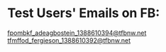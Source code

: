 # Test Users' Emails on FB:

fpombkf_adeagbostein_1388610394@tfbnw.net
tfmffod_fergieson_1388610392@tfbnw.net